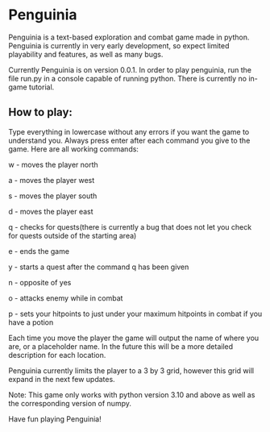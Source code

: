 # Penguinia

Penguinia is a text-based exploration and combat game made in python. Penguinia is currently in very early development, so expect limited playability and features, as well as many bugs.

Currently Penguinia is on version 0.0.1. In order to play penguinia, run the file run.py in a console capable of running python. There is currently no in-game tutorial.

## How to play:

Type everything in lowercase without any errors if you want the game to understand you. Always press enter after each command you give to the game. Here are all working commands:

w - moves the player north

a - moves the player west

s - moves the player south

d - moves the player east

q - checks for quests(there is currently a bug that does not let you check for quests outside of the starting area)

e - ends the game

y - starts a quest after the command q has been given

n - opposite of yes

o - attacks enemy while in combat

p - sets your hitpoints to just under your maximum hitpoints in combat if you have a potion

Each time you move the player the game will output the name of where you are, or a placeholder name. In the future this will be a more detailed description for each location.

Penguinia currently limits the player to a 3 by 3 grid, however this grid will expand in the next few updates.

Note: This game only works with python version 3.10 and above as well as the corresponding version of numpy.

Have fun playing Penguinia!
